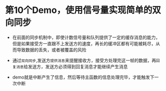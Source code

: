 # 第10个Demo，使用信号量实现简单的双向同步

- 在前面的同步机制中，即使计数信号量和队列提供了一定的缓存消息的能力，但是如果接受方一直跟不上发送方的速度，再长的缓冲区都有可能被耗尽，从而导致数据的丢失，或者被覆盖的风险

- 通过`双向同步`,发送方`提供消息`来提醒接收方，接受方处理完这一帧的数据，再`回复消息`给发送方，发送方必须得到回复消息才能继续产生消息

- demo就是中断产生了信息，然后等待主函数的信息处理完毕，才能触发下一次中断



